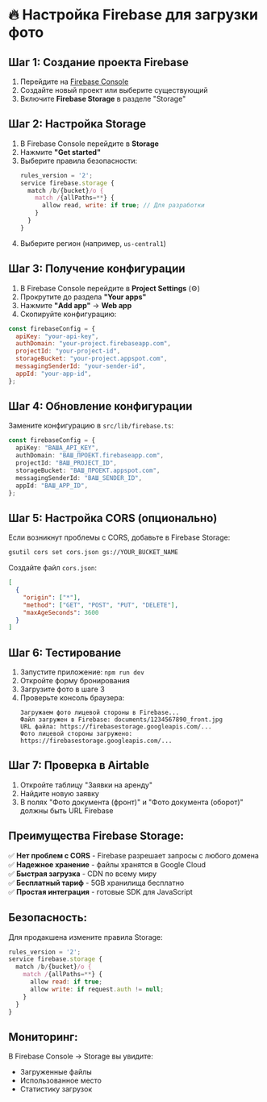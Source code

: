 # 🔥 Настройка Firebase для загрузки фото

## Шаг 1: Создание проекта Firebase

1. Перейдите на [Firebase Console](https://console.firebase.google.com/)
2. Создайте новый проект или выберите существующий
3. Включите **Firebase Storage** в разделе "Storage"

## Шаг 2: Настройка Storage

1. В Firebase Console перейдите в **Storage**
2. Нажмите **"Get started"**
3. Выберите правила безопасности:
   ```javascript
   rules_version = '2';
   service firebase.storage {
     match /b/{bucket}/o {
       match /{allPaths=**} {
         allow read, write: if true; // Для разработки
       }
     }
   }
   ```
4. Выберите регион (например, `us-central1`)

## Шаг 3: Получение конфигурации

1. В Firebase Console перейдите в **Project Settings** (⚙️)
2. Прокрутите до раздела **"Your apps"**
3. Нажмите **"Add app"** → **Web app**
4. Скопируйте конфигурацию:

```javascript
const firebaseConfig = {
  apiKey: "your-api-key",
  authDomain: "your-project.firebaseapp.com",
  projectId: "your-project-id",
  storageBucket: "your-project.appspot.com",
  messagingSenderId: "your-sender-id",
  appId: "your-app-id",
};
```

## Шаг 4: Обновление конфигурации

Замените конфигурацию в `src/lib/firebase.ts`:

```typescript
const firebaseConfig = {
  apiKey: "ВАША_API_KEY",
  authDomain: "ВАШ_ПРОЕКТ.firebaseapp.com",
  projectId: "ВАШ_PROJECT_ID",
  storageBucket: "ВАШ_ПРОЕКТ.appspot.com",
  messagingSenderId: "ВАШ_SENDER_ID",
  appId: "ВАШ_APP_ID",
};
```

## Шаг 5: Настройка CORS (опционально)

Если возникнут проблемы с CORS, добавьте в Firebase Storage:

```bash
gsutil cors set cors.json gs://YOUR_BUCKET_NAME
```

Создайте файл `cors.json`:

```json
[
  {
    "origin": ["*"],
    "method": ["GET", "POST", "PUT", "DELETE"],
    "maxAgeSeconds": 3600
  }
]
```

## Шаг 6: Тестирование

1. Запустите приложение: `npm run dev`
2. Откройте форму бронирования
3. Загрузите фото в шаге 3
4. Проверьте консоль браузера:
   ```
   Загружаем фото лицевой стороны в Firebase...
   Файл загружен в Firebase: documents/1234567890_front.jpg
   URL файла: https://firebasestorage.googleapis.com/...
   Фото лицевой стороны загружено: https://firebasestorage.googleapis.com/...
   ```

## Шаг 7: Проверка в Airtable

1. Откройте таблицу "Заявки на аренду"
2. Найдите новую заявку
3. В полях "Фото документа (фронт)" и "Фото документа (оборот)" должны быть URL Firebase

## Преимущества Firebase Storage:

✅ **Нет проблем с CORS** - Firebase разрешает запросы с любого домена  
✅ **Надежное хранение** - файлы хранятся в Google Cloud  
✅ **Быстрая загрузка** - CDN по всему миру  
✅ **Бесплатный тариф** - 5GB хранилища бесплатно  
✅ **Простая интеграция** - готовые SDK для JavaScript

## Безопасность:

Для продакшена измените правила Storage:

```javascript
rules_version = '2';
service firebase.storage {
  match /b/{bucket}/o {
    match /{allPaths=**} {
      allow read: if true;
      allow write: if request.auth != null;
    }
  }
}
```

## Мониторинг:

В Firebase Console → Storage вы увидите:

- Загруженные файлы
- Использованное место
- Статистику загрузок
